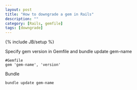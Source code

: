 ```yaml
---
layout: post
title: "How to downgrade a gem in Rails"
description: ""
category: [Rails, gemfile]
tags: [downgrade]
---
```

{% include JB/setup %}

    
Specify gem version in Gemfile and bundle update gem-name

    #Gemfile
    gem 'gem-name', 'version'

Bundle

    bundle update gem-name

